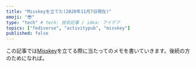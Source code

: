 ```yaml
---
title: "Misskeyを立てた(2020年11月7日現在)"
emoji: "😎"
type: "tech" # tech: 技術記事 / idea: アイデア
topics: ["fediverse", "activitypub", "misskey"]
published: false
---
```



この記事では[Misskey]()を立てる際に当たってのメモを書いていきます。後続の方のためになれば。

